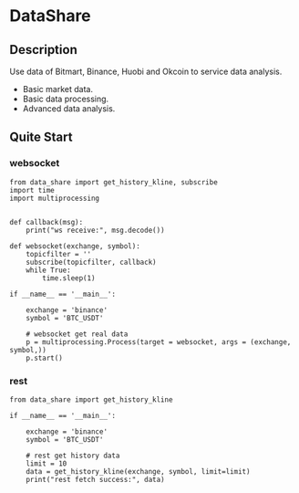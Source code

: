 # DataShare

## Description
Use data of Bitmart, Binance, Huobi and Okcoin to service data analysis.
* Basic market data.
* Basic data processing.
* Advanced data analysis.

## Quite Start

### websocket
```
from data_share import get_history_kline, subscribe
import time
import multiprocessing


def callback(msg):
    print("ws receive:", msg.decode())

def websocket(exchange, symbol):
    topicfilter = ''
    subscribe(topicfilter, callback)
    while True:
        time.sleep(1)

if __name__ == '__main__':

    exchange = 'binance'
    symbol = 'BTC_USDT'

    # websocket get real data
    p = multiprocessing.Process(target = websocket, args = (exchange, symbol,))
    p.start()

```

### rest

```
from data_share import get_history_kline

if __name__ == '__main__':

    exchange = 'binance'
    symbol = 'BTC_USDT'

    # rest get history data
    limit = 10
    data = get_history_kline(exchange, symbol, limit=limit)
    print("rest fetch success:", data)

```